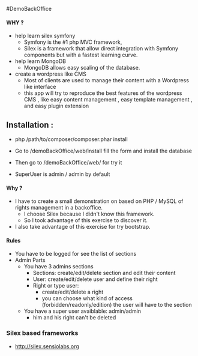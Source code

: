 #DemoBackOffice

#### WHY ? 
+ help learn silex symfony 
  + Symfony is the #1 php MVC framework, 
  + Silex is a framework that allow direct integration with Symfony components but with a fastest learning curve.
+ help learn MongoDB
  + MongoDB allows easy scaling of the database.
+ create a wordpress like CMS 
  + Most of clients are used to manage their content with a Wordpress like interface
  + this app will try to reproduce the best features of the wordpress CMS , like easy content management , easy template management , and easy plugin extension

## Installation :

+ php /path/to/composer/composer.phar install

+ Go to <your host>/demoBackOffice/web/install fill the form and install the database

+ Then go to <your host>/demoBackOffice/web/ for try it

+ SuperUser is admin / admin by default

#### Why ?
+ I have to create a small demonstration on based on PHP / MySQL of rights management in a backoffice.
	+ I choose Silex because I didn't know this framework. 
	+ So I took advantage of this exercise to discover it.
+ I also take advantage of this exercise for try bootstrap.

#### Rules
+ You have to be logged for see the list of sections
+ Admin Parts
	+ You have 3 admins sections
		+ Sections: create/edit/delete section and edit their content
		+ User: create/edit/delete user and define their right
		+ Right or type user: 
			+ create/edit/delete a right
			+ you can choose what kind of access (forbidden/readonly/edition) the user will have to the section
	+ You have a super user avaiblable: admin/admin 
		+ him and his right can't be deleted

### Silex based frameworks
+ http://silex.sensiolabs.org


